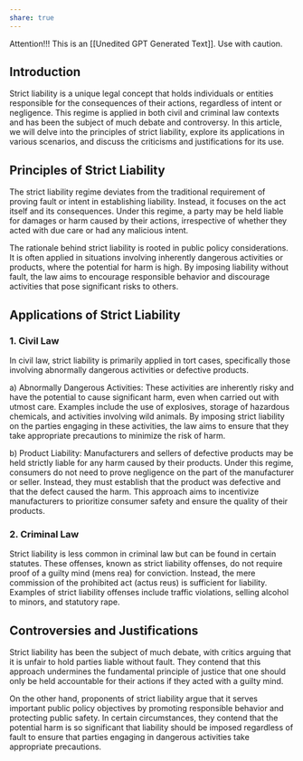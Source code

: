 ```yaml
---
share: true
---
```



Attention!!! This is an [[Unedited GPT Generated Text]]. Use with caution.

## Introduction

Strict liability is a unique legal concept that holds individuals or entities responsible for the consequences of their actions, regardless of intent or negligence. This regime is applied in both civil and criminal law contexts and has been the subject of much debate and controversy. In this article, we will delve into the principles of strict liability, explore its applications in various scenarios, and discuss the criticisms and justifications for its use.

## Principles of Strict Liability

The strict liability regime deviates from the traditional requirement of proving fault or intent in establishing liability. Instead, it focuses on the act itself and its consequences. Under this regime, a party may be held liable for damages or harm caused by their actions, irrespective of whether they acted with due care or had any malicious intent.

The rationale behind strict liability is rooted in public policy considerations. It is often applied in situations involving inherently dangerous activities or products, where the potential for harm is high. By imposing liability without fault, the law aims to encourage responsible behavior and discourage activities that pose significant risks to others.

## Applications of Strict Liability

### 1. Civil Law

In civil law, strict liability is primarily applied in tort cases, specifically those involving abnormally dangerous activities or defective products.

   a) Abnormally Dangerous Activities: These activities are inherently risky and have the potential to cause significant harm, even when carried out with utmost care. Examples include the use of explosives, storage of hazardous chemicals, and activities involving wild animals. By imposing strict liability on the parties engaging in these activities, the law aims to ensure that they take appropriate precautions to minimize the risk of harm.

   b) Product Liability: Manufacturers and sellers of defective products may be held strictly liable for any harm caused by their products. Under this regime, consumers do not need to prove negligence on the part of the manufacturer or seller. Instead, they must establish that the product was defective and that the defect caused the harm. This approach aims to incentivize manufacturers to prioritize consumer safety and ensure the quality of their products.

### 2. Criminal Law

Strict liability is less common in criminal law but can be found in certain statutes. These offenses, known as strict liability offenses, do not require proof of a guilty mind (mens rea) for conviction. Instead, the mere commission of the prohibited act (actus reus) is sufficient for liability. Examples of strict liability offenses include traffic violations, selling alcohol to minors, and statutory rape.

## Controversies and Justifications

Strict liability has been the subject of much debate, with critics arguing that it is unfair to hold parties liable without fault. They contend that this approach undermines the fundamental principle of justice that one should only be held accountable for their actions if they acted with a guilty mind.

On the other hand, proponents of strict liability argue that it serves important public policy objectives by promoting responsible behavior and protecting public safety. In certain circumstances, they contend that the potential harm is so significant that liability should be imposed regardless of fault to ensure that parties engaging in dangerous activities take appropriate precautions.
